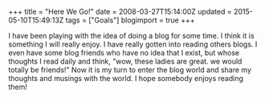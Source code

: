 +++
title = "Here We Go!"
date = 2008-03-27T15:14:00Z
updated = 2015-05-10T15:49:13Z
tags = ["Goals"]
blogimport = true 
+++

I have been playing with the idea of doing a blog for some time.  I think it is something I will really enjoy.  I have really gotten into reading others blogs.  I even have some blog friends who have no idea that I exist, but whose thoughts I read daily and think, "wow, these ladies are great.  we would totally be friends!"  Now it is my turn to enter the blog world and share my thoughts and musings with the world.  I hope somebody enjoys reading them!
